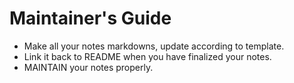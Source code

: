 # Maintainer's Guide #

- Make all your notes markdowns, update according to template.
- Link it back to README when you have finalized your notes.
- MAINTAIN your notes properly.